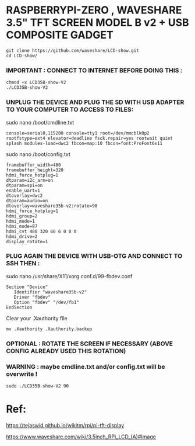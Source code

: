 # RASPBERRYPI-ZERO , WAVESHARE 3.5" TFT SCREEN MODEL B v2 + USB COMPOSITE GADGET

```
git clone https://github.com/waveshare/LCD-show.git
cd LCD-show/
```

### IMPORTANT : CONNECT TO INTERNET BEFORE DOING THIS :
```
chmod +x LCD35B-show-V2
./LCD35B-show-V2
```

### UNPLUG THE DEVICE AND PLUG THE SD WITH USB ADAPTER TO YOUR COMPUTER TO ACCESS TO FILES:

sudo nano /boot/cmdline.txt

```
console=serial0,115200 console=tty1 root=/dev/mmcblk0p2 rootfstype=ext4 elevator=deadline fsck.repair=yes rootwait quiet splash modules-load=dwc2 fbcon=map:10 fbcon=font:ProFont6x11
```

sudo nano /boot/config.txt

```
framebuffer_width=480
framebuffer_height=320
hdmi_force_hotplug=1
dtparam=i2c_arm=on
dtparam=spi=on
enable_uart=1
dtoverlay=dwc2
dtparam=audio=on
dtoverlay=waveshare35b-v2:rotate=90
hdmi_force_hotplug=1
hdmi_group=2
hdmi_mode=1
hdmi_mode=87
hdmi_cvt 480 320 60 6 0 0 0
hdmi_drive=2
display_rotate=1
```

### PLUG AGAIN THE DEVICE WITH USB-OTG AND CONNECT TO SSH THEN :

sudo nano /usr/share/X11/xorg.conf.d/99-fbdev.conf
```
Section "Device"
   Identifier "waveshare35b-v2"
   Driver "fbdev"
   Option "fbdev" "/dev/fb1"
EndSection
```

Clear your .Xauthority file
```
mv .Xauthority .Xauthority.backup
```

### OPTIONAL : ROTATE THE SCREEN IF NECESSARY (ABOVE CONFIG ALREADY USED THIS ROTATION)
### WARNING : maybe cmdline.txt and/or config.txt will be overwrite !
```
sudo ./LCD35B-show-V2 90
```

# Ref: 

https://tejaswid.github.io/wikitm/rpi/pi-tft-display

https://www.waveshare.com/wiki/3.5inch_RPi_LCD_(A)#Image

